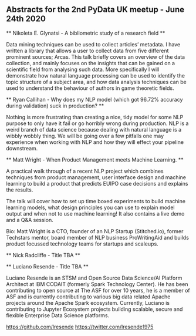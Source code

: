 ## Abstracts for the 2nd PyData UK meetup - June 24th 2020

** Nikoleta E. Glynatsi - A bibliometric study of a research field **

Data mining techniques can be used to collect articles’ metadata. I have written a 
library that allows a user to collect data from five different prominent sources; 
Arcas. This talk briefly covers an overview of the data collection, and mainly focuses 
on the insights that can be gained on a scientific field from analysing such 
data. More specifically I will demonstrate how natural language processing can be 
used to identify the topic structure of a subject area, and how data analysis 
techniques can be used to understand the behaviour of authors in game theoretic fields.

** Ryan Callihan - Why does my NLP model (which got 96.72% accuracy during validation) suck in production? **

Nothing is more frustrating than creating a nice, tidy model for some NLP purpose to only have it 
fail or go horribly wrong during production. NLP is a weird branch of data science because dealing 
with natural language is a wibbly wobbly thing. We will be going over a few pitfalls one may 
experience when working with NLP and how they will effect your pipeline downstream.

** Matt Wright - When Product Management meets Machine Learning. **

A practical walk through of a recent NLP project which combines techniques from product management, 
user interface design and machine learning to build a product that predicts EUIPO case decisions 
and explains the results. 

The talk will cover how to set up time boxed experiments to build machine learning models, what 
design principles you can use to explain model output and when not to use machine learning! It also 
contains a live demo and a Q&A session. 

Bio: Matt Wright is a CTO, founder of an NLP Startup (Stitched.io), former Techstars mentor, board 
member of NLP business ProWritingAid and builds product focussed technology teams for startups and scaleups. 

** Nick Radcliffe - Title TBA **

** Luciano Resende - Title TBA ** 

Luciano Resende is an STSM and Open Source Data Science/AI Platform Architect at IBM CODAIT 
(formerly Spark Technology Center). He has been contributing to open source at The ASF for over 10 years, 
he is a member of ASF and is currently contributing to various big data related Apache projects around the 
Apache Spark ecosystem. Currently, Luciano is contributing to Jupyter Ecosystem projects building scalable, 
secure and flexible Enterprise Data Science platforms.

https://github.com/lresende
https://twitter.com/lresende1975



